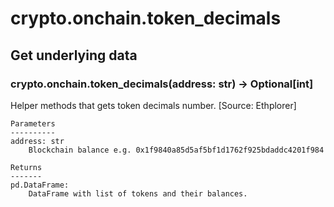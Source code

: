 # crypto.onchain.token_decimals

## Get underlying data 
### crypto.onchain.token_decimals(address: str) -> Optional[int]

Helper methods that gets token decimals number. [Source: Ethplorer]

    Parameters
    ----------
    address: str
        Blockchain balance e.g. 0x1f9840a85d5af5bf1d1762f925bdaddc4201f984

    Returns
    -------
    pd.DataFrame:
        DataFrame with list of tokens and their balances.
